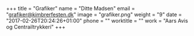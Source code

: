+++
title = "Grafiker"
name = "Ditte Madsen"
email = "grafiker@kimbrerfesten.dk"
image = "grafiker.png"
weight = "9"
date = "2017-02-26T20:24:26+01:00"
phone = ""
worktitle = ""
work = "Aars Avis og Centrailtrykkeri"
+++

